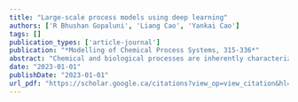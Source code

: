 ```yaml
---
title: "Large-scale process models using deep learning"
authors: ['R Bhushan Gopaluni', 'Liang Cao', 'Yankai Cao']
tags: []
publication_types: ['article-journal']
publication: "*Modelling of Chemical Process Systems, 315-336*"
abstract: "Chemical and biological processes are inherently characterized by strong and unknown nonlinearities and measurement noise. In addition, the variables from these processes are irregularly sampled and exhibit multiple timescales. A variety of system identification algorithms have been in use in the industry for approximating such processes. However, most of these algorithms do not provide satisfactory performance when accounting for these characteristic features. This chapter will briefly introduce deep learning and its variants as a modeling tool. Deep learning offers an attractive alternative to modeling large-scale processes with sufficiently large data sets. In particular, it can account for the process characteristics mentioned earlier. We will also introduce variants of deep learning, such as recurrent neural networks and variational autoencoders, as tools for large-scale process modeling."
date: "2023-01-01"
publishDate: "2023-01-01"
url_pdf: "https://scholar.google.ca/citations?view_op=view_citation&hl=zh-CN&user=M-s3mjAAAAAJ&pagesize=80&citation_for_view=M-s3mjAAAAAJ:NaGl4SEjCO4C"
---
```


